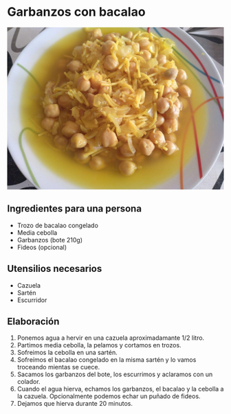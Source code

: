 # Garbanzos con bacalao

![](../images/garbanzos-bacalao-full.jpg)

## Ingredientes para una persona

* Trozo de bacalao congelado
* Media cebolla
* Garbanzos (bote 210g)
* Fideos (opcional)

## Utensilios necesarios

* Cazuela
* Sartén
* Escurridor

## Elaboración

1. Ponemos agua a hervir en una cazuela aproximadamante 1/2 litro.
1. Partimos media cebolla, la pelamos y cortamos en trozos.
1. Sofreimos la cebolla en una sartén.
1. Sofreímos el bacalao congelado en la misma sartén y lo vamos troceando mientas se cuece.
1. Sacamos los garbanzos del bote, los escurrimos y aclaramos con un colador.
1. Cuando el agua hierva, echamos los garbanzos, el bacalao y la cebolla a la cazuela. Opcionalmente podemos echar un puñado de fideos.
1. Dejamos que hierva durante 20 minutos.
